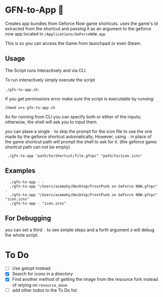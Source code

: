 
# GFN-to-App 📝  
Creates app bundles from Geforce Now game shortcuts.
uses the game's id extracted from the shortcut 
and passing it as an argument to the geforce now app located in `/Applications/GeForceNOW.app`

This is so you can access the Game from launchpad or even Steam.
 
## Usage  
The Script runs Interactively and via CLI. 

To run interactively simply execute the script 

`./gfn-to-app.sh`.

If you get permissions error make sure the script is executable by running:

`chmod u+x gfn-to-app.sh`

As for running from CLI you can specify both or either of the inputs; 
otherwise, the shell will ask you to input them. 

you can plase a single `-` to skip the prompt for the icon file to use the one made by the geforce 
shortcut automatically; However, using `-` in place of the game shortcut path will prompt the shell to ask for it.
(the geforce game shortcut path can not be empty)
~~~shell  
 ./gfn-to-app "path/to/shortcut/file.gfnpc" "path/to/icon.icns"
~~~  
 
## Examples  
~~~shell  
  ./gfn-to-app - -
  ./gfn-to-app "/Users/asamahy/Desktop/FrostPunk on GeForce NOW.gfnpc" -
  ./gfn-to-app "/Users/asamahy/Desktop/FrostPunk on GeForce NOW.gfnpc" "icon.icns"
  ./gfn-to-app - "icon.icns"
~~~  

## For Debugging
you can set a third `-` to see simple steps and a forth argument `d` will debug the whole script.

# To Do
* [ ] Use getopt instead.
* [x] Search for icons in a directory
* [x] Find another method of getting the image from the resource fork instead of relying on `resource_dasm`
* [ ] add other todos to the To Do list.